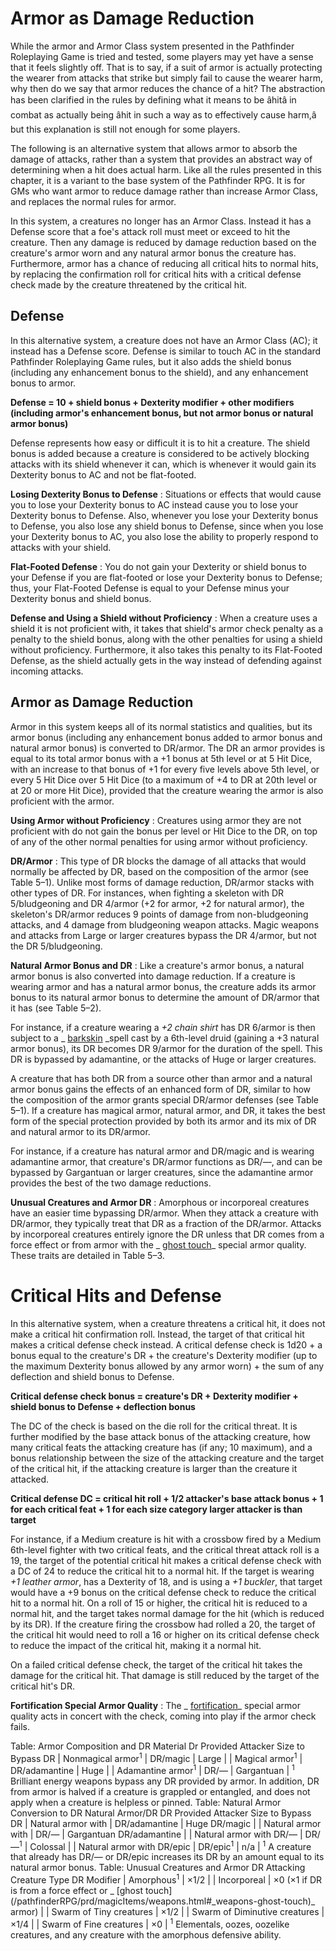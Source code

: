 # Armor as Damage Reduction

While the armor and Armor Class system presented in the Pathfinder Roleplaying Game is tried and tested, some players may yet have a sense that it feels slightly off. That is to say, if a suit of armor is actually protecting the wearer from attacks that strike but simply fail to cause the wearer harm, why then do we say that armor reduces the chance of a hit? The abstraction has been clarified in the rules by defining what it means to be âhitâ in combat as actually being âhit in such a way as to effectively cause harm,â but this explanation is still not enough for some players.

The following is an alternative system that allows armor to absorb the damage of attacks, rather than a system that provides an abstract way of determining when a hit does actual harm. Like all the rules presented in this chapter, it is a variant to the base system of the Pathfinder RPG. It is for GMs who want armor to reduce damage rather than increase Armor Class, and replaces the normal rules for armor.

In this system, a creatures no longer has an Armor Class. Instead it has a Defense score that a foe's attack roll must meet or exceed to hit the creature. Then any damage is reduced by damage reduction based on the creature's armor worn and any natural armor bonus the creature has. Furthermore, armor has a chance of reducing all critical hits to normal hits, by replacing the confirmation roll for critical hits with a critical defense check made by the creature threatened by the critical hit.

## Defense

In this alternative system, a creature does not have an Armor Class (AC); it instead has a Defense score. Defense is similar to touch AC in the standard Pathfinder Roleplaying Game rules, but it also adds the shield bonus (including any enhancement bonus to the shield), and any enhancement bonus to armor.

**Defense = 10 + shield bonus + Dexterity modifier + other modifiers (including armor's enhancement bonus, but not armor bonus or natural armor bonus)**

Defense represents how easy or difficult it is to hit a creature. The shield bonus is added because a creature is considered to be actively blocking attacks with its shield whenever it can, which is whenever it would gain its Dexterity bonus to AC and not be flat-footed.

**Losing Dexterity Bonus to Defense** : Situations or effects that would cause you to lose your Dexterity bonus to AC instead cause you to lose your Dexterity bonus to Defense. Also, whenever you lose your Dexterity bonus to Defense, you also lose any shield bonus to Defense, since when you lose your Dexterity bonus to AC, you also lose the ability to properly respond to attacks with your shield.

**Flat-Footed Defense** : You do not gain your Dexterity or shield bonus to your Defense if you are flat-footed or lose your Dexterity bonus to Defense; thus, your Flat-Footed Defense is equal to your Defense minus your Dexterity bonus and shield bonus.

**Defense and Using a Shield without Proficiency** : When a creature uses a shield it is not proficient with, it takes that shield's armor check penalty as a penalty to the shield bonus, along with the other penalties for using a shield without proficiency. Furthermore, it also takes this penalty to its Flat-Footed Defense, as the shield actually gets in the way instead of defending against incoming attacks.

## Armor as Damage Reduction

Armor in this system keeps all of its normal statistics and qualities, but its armor bonus (including any enhancement bonus added to armor bonus and natural armor bonus) is converted to DR/armor. The DR an armor provides is equal to its total armor bonus with a +1 bonus at 5th level or at 5 Hit Dice, with an increase to that bonus of +1 for every five levels above 5th level, or every 5 Hit Dice over 5 Hit Dice (to a maximum of +4 to DR at 20th level or at 20 or more Hit Dice), provided that the creature wearing the armor is also proficient with the armor.

**Using Armor without Proficiency** : Creatures using armor they are not proficient with do not gain the bonus per level or Hit Dice to the DR, on top of any of the other normal penalties for using armor without proficiency.

**DR/Armor** : This type of DR blocks the damage of all attacks that would normally be affected by DR, based on the composition of the armor (see Table 5–1). Unlike most forms of damage reduction, DR/armor stacks with other types of DR. For instances, when fighting a skeleton with DR 5/bludgeoning and DR 4/armor (+2 for armor, +2 for natural armor), the skeleton's DR/armor reduces 9 points of damage from non-bludgeoning attacks, and 4 damage from bludgeoning weapon attacks. Magic weapons and attacks from Large or larger creatures bypass the DR 4/armor, but not the DR 5/bludgeoning.

**Natural Armor Bonus and DR** : Like a creature's armor bonus, a natural armor bonus is also converted into damage reduction. If a creature is wearing armor and has a natural armor bonus, the creature adds its armor bonus to its natural armor bonus to determine the amount of DR/armor that it has (see Table 5–2).

For instance, if a creature wearing a _+2 chain shirt_ has DR 6/armor is then subject to a _ [barkskin](/pathfinderRPG/prd/spells/barkskin.html#_barkskin) _spell cast by a 6th-level druid (gaining a +3 natural armor bonus), its DR becomes DR 9/armor for the duration of the spell. This DR is bypassed by adamantine, or the attacks of Huge or larger creatures.

A creature that has both DR from a source other than armor and a natural armor bonus gains the effects of an enhanced form of DR, similar to how the composition of the armor grants special DR/armor defenses (see Table 5–1). If a creature has magical armor, natural armor, and DR, it takes the best form of the special protection provided by both its armor and its mix of DR and natural armor to its DR/armor.

For instance, if a creature has natural armor and DR/magic and is wearing adamantine armor, that creature's DR/armor functions as DR/—, and can be bypassed by Gargantuan or larger creatures, since the adamantine armor provides the best of the two damage reductions.

**Unusual Creatures and Armor DR** : Amorphous or incorporeal creatures have an easier time bypassing DR/armor. When they attack a creature with DR/armor, they typically treat that DR as a fraction of the DR/armor. Attacks by incorporeal creatures entirely ignore the DR unless that DR comes from a force effect or from armor with the _ [ghost touch](/pathfinderRPG/prd/magicItems/weapons.html#_weapons-ghost-touch)_ special armor quality. These traits are detailed in Table 5–3.

# Critical Hits and Defense

In this alternative system, when a creature threatens a critical hit, it does not make a critical hit confirmation roll. Instead, the target of that critical hit makes a critical defense check instead. A critical defense check is 1d20 + a bonus equal to the creature's DR + the creature's Dexterity modifier (up to the maximum Dexterity bonus allowed by any armor worn) + the sum of any deflection and shield bonus to Defense.

**Critical defense check bonus = creature's DR + Dexterity modifier + shield bonus to Defense + deflection bonus**

The DC of the check is based on the die roll for the critical threat. It is further modified by the base attack bonus of the attacking creature, how many critical feats the attacking creature has (if any; 10 maximum), and a bonus relationship between the size of the attacking creature and the target of the critical hit, if the attacking creature is larger than the creature it attacked.

**Critical defense DC = critical hit roll + 1/2 attacker's base attack bonus + 1 for each critical feat + 1 for each size category larger attacker is than target**

For instance, if a Medium creature is hit with a crossbow fired by a Medium 6th-level fighter with two critical feats, and the critical threat attack roll is a 19, the target of the potential critical hit makes a critical defense check with a DC of 24 to reduce the critical hit to a normal hit. If the target is wearing _+1 leather armor_, has a Dexterity of 18, and is using a _+1 buckler_, that target would have a +9 bonus on the critical defense check to reduce the critical hit to a normal hit. On a roll of 15 or higher, the critical hit is reduced to a normal hit, and the target takes normal damage for the hit (which is reduced by its DR). If the creature firing the crossbow had rolled a 20, the target of the critical hit would need to roll a 16 or higher on its critical defense check to reduce the impact of the critical hit, making it a normal hit.

On a failed critical defense check, the target of the critical hit takes the damage for the critical hit. That damage is still reduced by the target of the critical hit's DR.

**Fortification Special Armor Quality** : The _ [fortification](/pathfinderRPG/prd/magicItems/armor.html#_armor-fortification)_ special armor quality acts in concert with the check, coming into play if the armor check fails.

<caption>Table: Armor Composition and DR</caption><thead><tr>
<th>Material</th>
<th>Dr Provided</th>
<th>Attacker Size to Bypass DR</th>
</tr></thead>| Nonmagical armor<sup>1</sup> | DR/magic | Large |
| Magical armor<sup>1</sup> | DR/adamantine | Huge |
| Adamantine armor<sup>1</sup> | DR/— | Gargantuan |
<tfoot><tr><td colspan="3">
<sup>1</sup> Brilliant energy weapons bypass any DR provided by armor. In addition, DR from armor is halved if a creature is grappled or entangled, and does not apply when a creature is helpless or pinned.</td></tr></tfoot>
  
  

<caption>Table: Natural Armor Conversion to DR</caption><thead><tr>
<th>Natural Armor/DR</th>
<th>DR Provided</th>
<th>Attacker Size to Bypass DR</th>
</tr></thead>| Natural armor with | DR/adamantine | Huge DR/magic |
| Natural armor with | DR/— | Gargantuan DR/adamantine |
| Natural armor with DR/— | DR/—<sup>1</sup> | Colossal |
| Natural armor with DR/epic | DR/epic<sup>1</sup> | n/a |
<tfoot><tr><td colspan="3">
<sup>1</sup> A creature that already has DR/— or DR/epic increases its DR by an amount equal to its natural armor bonus.</td></tr></tfoot>
  
  

<caption>Table: Unusual Creatures and Armor DR</caption><thead><tr>
<th>Attacking Creature Type</th>
<th>DR Modifier</th>
</tr></thead>| Amorphous<sup>1</sup> | ×1/2 |
| Incorporeal | ×0 (×1 if DR is from a force effect or _ [ghost touch](/pathfinderRPG/prd/magicItems/weapons.html#_weapons-ghost-touch)_ armor) |
| Swarm of Tiny creatures | ×1/2 |
| Swarm of Diminutive creatures | ×1/4 |
| Swarm of Fine creatures | ×0 |
<tfoot><tr><td colspan="2">
<sup>1</sup> Elementals, oozes, oozelike creatures, and any creature with the amorphous defensive ability.</td></tr></tfoot>
